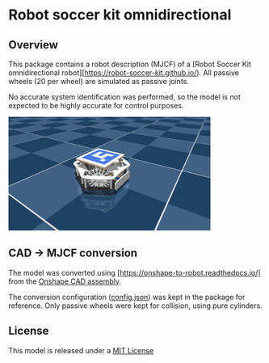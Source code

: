 # Robot soccer kit omnidirectional

## Overview 

This package contains a robot description (MJCF) of a [Robot Soccer Kit omnidirectional robot][https://robot-soccer-kit.github.io/). All passive wheels (20 per wheel) are simulated as passive joints.

No accurate system identification was performed, so the model is not expected to be highly accurate for control purposes.

<p float="left">
    <img src="robot_soccer_kit.png" width="400">
</p>

## CAD → MJCF conversion

The model was converted using [https://onshape-to-robot.readthedocs.io/] from the [Onshape CAD assembly](https://cad.onshape.com/documents/81e7adfaf4d8d74f2936fbd5/w/97141f458dee8c3b80cbf3d2/e/5e1ff591ff562de3da8ed2af).

The conversion configuration ([config.json](config.json)) was kept in the package for reference. Only passive wheels were kept for collision, using pure cylinders.

## License

This model is released under a [MIT License](LICENSE)